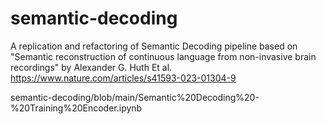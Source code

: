 # semantic-decoding
A replication and refactoring of Semantic Decoding pipeline based on "Semantic reconstruction of continuous language from non-invasive brain recordings" by Alexander G. Huth Et al. https://www.nature.com/articles/s41593-023-01304-9

semantic-decoding/blob/main/Semantic%20Decoding%20-%20Training%20Encoder.ipynb
